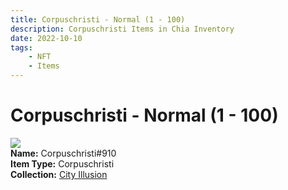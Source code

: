```yaml
---
title: Corpuschristi - Normal (1 - 100)
description: Corpuschristi Items in Chia Inventory
date: 2022-10-10
tags:
    - NFT
    - Items
---
```


# Corpuschristi - Normal (1 - 100)
<div class="item_thumbnail">
<img loading="lazy" src="https://zfbwzbmxakbhhy57rti5v2jmuateyeoy6nqxgrsmcihyqjq.arweave.net/yUNshZ_-cCgnPj-v4zR2uks-oCZMEdjzYXNGTBIPiCY"><br/>
<div><strong>Name:</strong> Corpuschristi#910</div>
<div><strong>Item Type:</strong> Corpuschristi</div>
<div><strong>Collection:</strong> <a href="https://www.spacescan.io/xch/nft/collection/col1lend2dcn558km4wcwta4xnkfv3xpcmlp9kyt0m909emvfxechlyqdl5ndg">City Illusion</a></div>
</div>

